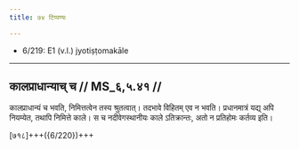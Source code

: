 ```yaml
---
title: ७४ टिप्पण्यः

---
```

- 6/219: E1 (v.l.) jyotiṣṭomakāle

____________________________________________


## कालप्राधान्याच् च // MS_६,५.४१ //

कालप्राधान्यं च भवति, निमित्तत्वेन तस्य श्रुतत्वात्। तदभावे विहितम् एव न भवति। प्रधानमात्रं यद्य् अपि नियम्येत, तथापि निमित्ते काले। स च नदीवेगस्थानीयः काले ऽतिक्रान्तः, अतो न प्रतिहोमः कर्तव्य इति।

[७१८]+++({6/220})+++